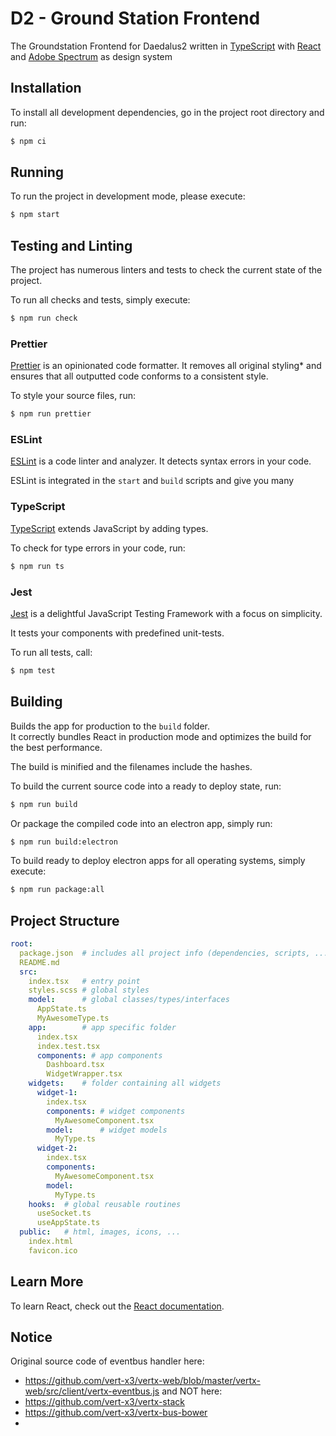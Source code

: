 # D2 - Ground Station Frontend

The Groundstation Frontend for Daedalus2 written in [TypeScript](https://www.typescriptlang.org/) with [React](https://reactjs.org/) and [Adobe Spectrum](https://spectrum.adobe.com/) as design system

## Installation

To install all development dependencies, go in the project root directory and run:
```sh
$ npm ci
```

## Running

To run the project in development mode, please execute:
```sh
$ npm start
```

## Testing and Linting

The project has numerous linters and tests to check the current state of the project.

To run all checks and tests, simply execute:
```sh
$ npm run check
```

### Prettier

[Prettier](https://prettier.io/) is an opinionated code formatter.
It removes all original styling* and ensures that all outputted code conforms to a consistent style.

To style your source files, run:
```sh
$ npm run prettier
```

### ESLint

[ESLint](https://eslint.org/) is a code linter and analyzer. It detects syntax errors in your code.

ESLint is integrated in the `start` and `build` scripts and give you many 

### TypeScript

[TypeScript](https://www.typescriptlang.org/) extends JavaScript by adding types.

To check for type errors in your code, run:
```sh
$ npm run ts
```

### Jest

[Jest](https://jestjs.io/) is a delightful JavaScript Testing Framework with a focus on simplicity.

It tests your components with predefined unit-tests.

To run all tests, call:
```sh
$ npm test
```

## Building

Builds the app for production to the `build` folder.<br />
It correctly bundles React in production mode and optimizes the build for the best performance.

The build is minified and the filenames include the hashes.

To build the current source code into a ready to deploy state, run:
```sh
$ npm run build
```

Or package the compiled code into an electron app, simply run:
```sh
$ npm run build:electron
```

To build ready to deploy electron apps for all operating systems, simply execute:
```sh
$ npm run package:all
```

## Project Structure

```yaml
root:
  package.json  # includes all project info (dependencies, scripts, ...)
  README.md
  src:
    index.tsx   # entry point 
    styles.scss # global styles
    model:      # global classes/types/interfaces
      AppState.ts
      MyAwesomeType.ts
    app:        # app specific folder
      index.tsx
      index.test.tsx
      components: # app components
        Dashboard.tsx
        WidgetWrapper.tsx
    widgets:    # folder containing all widgets
      widget-1:
        index.tsx
        components: # widget components
          MyAwesomeComponent.tsx
        model:      # widget models
          MyType.ts
      widget-2:
        index.tsx
        components:
          MyAwesomeComponent.tsx
        model:
          MyType.ts
    hooks:  # global reusable routines
      useSocket.ts
      useAppState.ts
  public:   # html, images, icons, ...
    index.html
    favicon.ico
```

## Learn More

To learn React, check out the [React documentation](https://reactjs.org/).

## Notice

Original source code of eventbus handler here: 
- https://github.com/vert-x3/vertx-web/blob/master/vertx-web/src/client/vertx-eventbus.js
and NOT here:
- https://github.com/vert-x3/vertx-stack
- https://github.com/vert-x3/vertx-bus-bower
- 
